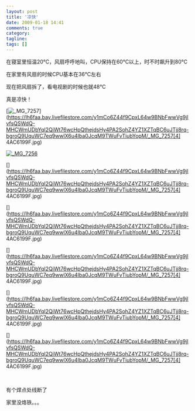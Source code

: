 ```yaml
---
layout: post
title: '凉快'
date: 2009-01-18 14:41
comments: true
category: 
tagline: 
tags: []
---
```

    

在寝室里恒温20℃，风扇呼呼地叫，CPU保持在60℃以上，时不时飙升到80℃ 

在家里有风扇的时候CPU基本在36℃左右 

现在把风扇拆了，看电视剧的时候也就48℃ 

真是凉快！ 

[![_MG_7257](https://lh6faa.bay.livefilestore.com/y1mosOIrAYvhjgXlfdi2NroP0dp9GbL9RdazlD_evQL3H00G6uuwVXCBW9Q11Mo4oGzN0lFQy8XZw7in-FWnQ1baNdK7eeVH9H4_WjfZGpxURjXxNcG-_bRlY_T3QqIlifw24hCGu6QKY4/_MG_7257_thumb[2].jpg)](https://lh6faa.bay.livefilestore.com/y1mCo6Z44f9CpxL64w9BNbFwwVg9jIvfsQSWdQ-MHCWmUDbYqI2QiWt76wcHpQthejdsHy4PA2SohZ4YZ1XZTqBC6uJTjj8rq-bgroQ9UquWC7eq9wwlX6u4Iba0JcqM9TWuFvTiubYopM/_MG_7257[4] 4AC6199F.jpg)

[![_MG_7256](https://lh6faa.bay.livefilestore.com/y1m7rJBMMFsNDQCVKO5SkwG3xsuHgO3yvuRK3U3VTC3v5OBphERulsVCcQDFgAUjJyleLiJ5CLv4wAhZM5AlpquiW_kTKZcIkshPLvKQ4493F0y5Adwfpm1LG-GPQukF6zUPmrz7rQa-MM/_MG_7256_thumb[2].jpg)](https://lh6faa.bay.livefilestore.com/y1mhddCtw2PrPUvs87QLwPWR84BPoJ3hfGpAfhhiqr8EJdWD4ZYJkSuPEyDJpu0H_FUkBhMDFeF5IvwROgcFyvxSjkAxhTojyLKyeKy42-eyeEBEq95G-4UnPbm070a3PVhwrcpKBIJjyw/_MG_7256[6].jpg)   

[](https://lh6faa.bay.livefilestore.com/y1mCo6Z44f9CpxL64w9BNbFwwVg9jIvfsQSWdQ-MHCWmUDbYqI2QiWt76wcHpQthejdsHy4PA2SohZ4YZ1XZTqBC6uJTjj8rq-bgroQ9UquWC7eq9wwlX6u4Iba0JcqM9TWuFvTiubYopM/_MG_7257[4] 4AC6199F.jpg)  

[](https://lh6faa.bay.livefilestore.com/y1mCo6Z44f9CpxL64w9BNbFwwVg9jIvfsQSWdQ-MHCWmUDbYqI2QiWt76wcHpQthejdsHy4PA2SohZ4YZ1XZTqBC6uJTjj8rq-bgroQ9UquWC7eq9wwlX6u4Iba0JcqM9TWuFvTiubYopM/_MG_7257[4] 4AC6199F.jpg)  

[](https://lh6faa.bay.livefilestore.com/y1mCo6Z44f9CpxL64w9BNbFwwVg9jIvfsQSWdQ-MHCWmUDbYqI2QiWt76wcHpQthejdsHy4PA2SohZ4YZ1XZTqBC6uJTjj8rq-bgroQ9UquWC7eq9wwlX6u4Iba0JcqM9TWuFvTiubYopM/_MG_7257[4] 4AC6199F.jpg)  

[](https://lh6faa.bay.livefilestore.com/y1mCo6Z44f9CpxL64w9BNbFwwVg9jIvfsQSWdQ-MHCWmUDbYqI2QiWt76wcHpQthejdsHy4PA2SohZ4YZ1XZTqBC6uJTjj8rq-bgroQ9UquWC7eq9wwlX6u4Iba0JcqM9TWuFvTiubYopM/_MG_7257[4] 4AC6199F.jpg)  

[](https://lh6faa.bay.livefilestore.com/y1mCo6Z44f9CpxL64w9BNbFwwVg9jIvfsQSWdQ-MHCWmUDbYqI2QiWt76wcHpQthejdsHy4PA2SohZ4YZ1XZTqBC6uJTjj8rq-bgroQ9UquWC7eq9wwlX6u4Iba0JcqM9TWuFvTiubYopM/_MG_7257[4] 4AC6199F.jpg)  

  

有个焊点处线断了 

家里没烙铁。。。  
